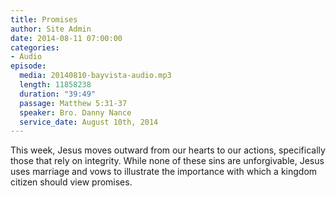 ```yaml
---
title: Promises
author: Site Admin
date: 2014-08-11 07:00:00
categories:
- Audio
episode:
  media: 20140810-bayvista-audio.mp3
  length: 11858238
  duration: "39:49"
  passage: Matthew 5:31-37
  speaker: Bro. Danny Nance
  service_date: August 10th, 2014
---
```

This week, Jesus moves outward from our hearts to our actions, specifically those that rely on integrity. While none of these sins are unforgivable, Jesus uses marriage and vows to illustrate the importance with which a kingdom citizen should view promises.